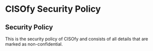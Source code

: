 # CISOfy Security Policy

## Security Policy
This is the security policy of CISOfy and consists of all details that are marked as non-confidential.
